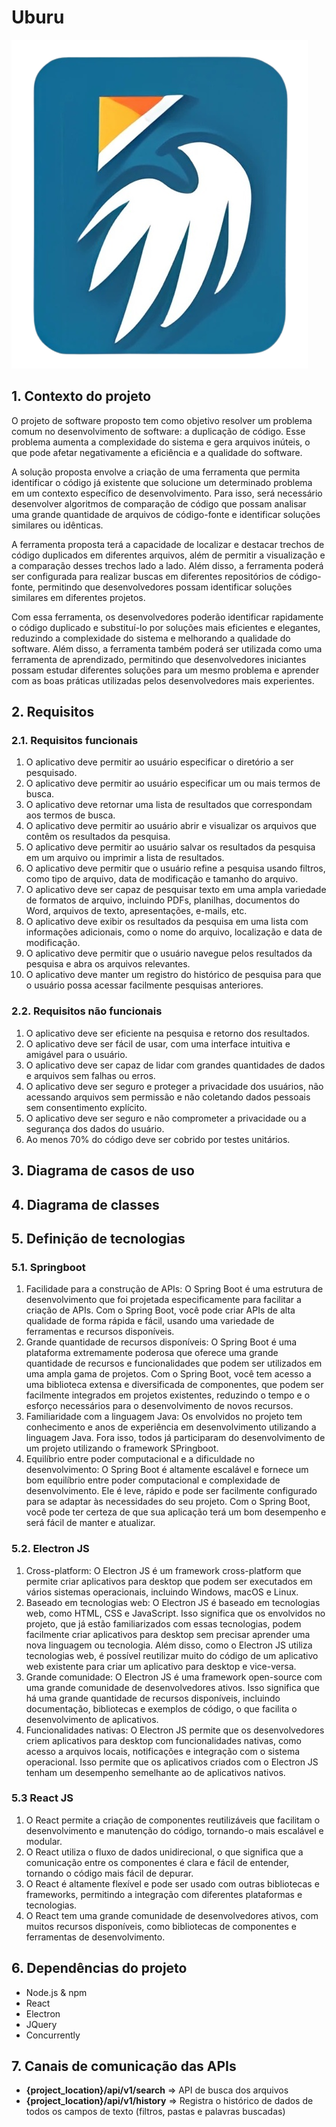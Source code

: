 # Uburu

![Uburu](./uburu.png)

## 1. Contexto do projeto

O projeto de software proposto tem como objetivo resolver um problema comum no desenvolvimento de software: a duplicação de código. Esse problema aumenta a complexidade do sistema e gera arquivos inúteis, o que pode afetar negativamente a eficiência e a qualidade do software.

A solução proposta envolve a criação de uma ferramenta que permita identificar o código já existente que solucione um determinado problema em um contexto específico de desenvolvimento. Para isso, será necessário desenvolver algoritmos de comparação de código que possam analisar uma grande quantidade de arquivos de código-fonte e identificar soluções similares ou idênticas.

A ferramenta proposta terá a capacidade de localizar e destacar trechos de código duplicados em diferentes arquivos, além de permitir a visualização e a comparação desses trechos lado a lado. Além disso, a ferramenta poderá ser configurada para realizar buscas em diferentes repositórios de código-fonte, permitindo que desenvolvedores possam identificar soluções similares em diferentes projetos.

Com essa ferramenta, os desenvolvedores poderão identificar rapidamente o código duplicado e substituí-lo por soluções mais eficientes e elegantes, reduzindo a complexidade do sistema e melhorando a qualidade do software. Além disso, a ferramenta também poderá ser utilizada como uma ferramenta de aprendizado, permitindo que desenvolvedores iniciantes possam estudar diferentes soluções para um mesmo problema e aprender com as boas práticas utilizadas pelos desenvolvedores mais experientes.

## 2. Requisitos

### 2.1. Requisitos funcionais
1. O aplicativo deve permitir ao usuário especificar o diretório a ser pesquisado.
1. O aplicativo deve permitir ao usuário especificar um ou mais termos de busca.
1. O aplicativo deve retornar uma lista de resultados que correspondam aos termos de busca.
1. O aplicativo deve permitir ao usuário abrir e visualizar os arquivos que contêm os resultados da pesquisa.
1. O aplicativo deve permitir ao usuário salvar os resultados da pesquisa em um arquivo ou imprimir a lista de resultados.
1. O aplicativo deve permitir que o usuário refine a pesquisa usando filtros, como tipo de arquivo, data de modificação e tamanho do arquivo.
1. O aplicativo deve ser capaz de pesquisar texto em uma ampla variedade de formatos de arquivo, incluindo PDFs, planilhas, documentos do Word, arquivos de texto, apresentações, e-mails, etc.
1. O aplicativo deve exibir os resultados da pesquisa em uma lista com informações adicionais, como o nome do arquivo, localização e data de modificação.
1. O aplicativo deve permitir que o usuário navegue pelos resultados da pesquisa e abra os arquivos relevantes.
1. O aplicativo deve manter um registro do histórico de pesquisa para que o usuário possa acessar facilmente pesquisas anteriores.

### 2.2. Requisitos não funcionais
1. O aplicativo deve ser eficiente na pesquisa e retorno dos resultados.
1. O aplicativo deve ser fácil de usar, com uma interface intuitiva e amigável para o usuário.
1. O aplicativo deve ser capaz de lidar com grandes quantidades de dados e arquivos sem falhas ou erros.
1. O aplicativo deve ser seguro e proteger a privacidade dos usuários, não acessando arquivos sem permissão e não coletando dados pessoais sem consentimento explícito.
1. O aplicativo deve ser seguro e não comprometer a privacidade ou a segurança dos dados do usuário.
1. Ao menos 70% do código deve ser cobrido por testes unitários.

## 3. Diagrama de casos de uso

## 4. Diagrama de classes

## 5. Definição de tecnologias

### 5.1. Springboot
1. Facilidade para a construção de APIs: O Spring Boot é uma estrutura de desenvolvimento que foi projetada especificamente para facilitar a criação de APIs. Com o Spring Boot, você pode criar APIs de alta qualidade de forma rápida e fácil, usando uma variedade de ferramentas e recursos disponíveis.
1. Grande quantidade de recursos disponíveis: O Spring Boot é uma plataforma extremamente poderosa que oferece uma grande quantidade de recursos e funcionalidades que podem ser utilizados em uma ampla gama de projetos. Com o Spring Boot, você tem acesso a uma biblioteca extensa e diversificada de componentes, que podem ser facilmente integrados em projetos existentes, reduzindo o tempo e o esforço necessários para o desenvolvimento de novos recursos.
1. Familiaridade com a linguagem Java: Os envolvidos no projeto tem conhecimento e anos de experiência em desenvolvimento utilizando a linguagem Java. Fora isso, todos já participaram do desenvolvimento de um projeto utilizando o framework SPringboot.
1. Equilíbrio entre poder computacional e a dificuldade no desenvolvimento: O Spring Boot é altamente escalável e fornece um bom equilíbrio entre poder computacional e complexidade de desenvolvimento. Ele é leve, rápido e pode ser facilmente configurado para se adaptar às necessidades do seu projeto. Com o Spring Boot, você pode ter certeza de que sua aplicação terá um bom desempenho e será fácil de manter e atualizar.

### 5.2. Electron JS
1. Cross-platform: O Electron JS é um framework cross-platform que permite criar aplicativos para desktop que podem ser executados em vários sistemas operacionais, incluindo Windows, macOS e Linux.
1. Baseado em tecnologias web: O Electron JS é baseado em tecnologias web, como HTML, CSS e JavaScript. Isso significa que os envolvidos no projeto, que já estão familiarizados com essas tecnologias, podem facilmente criar aplicativos para desktop sem precisar aprender uma nova linguagem ou tecnologia. Além disso, como o Electron JS utiliza tecnologias web, é possível reutilizar muito do código de um aplicativo web existente para criar um aplicativo para desktop e vice-versa.
1. Grande comunidade: O Electron JS é uma framework open-source com uma grande comunidade de desenvolvedores ativos. Isso significa que há uma grande quantidade de recursos disponíveis, incluindo documentação, bibliotecas e exemplos de código, o que facilita o desenvolvimento de aplicativos.
1. Funcionalidades nativas: O Electron JS permite que os desenvolvedores criem aplicativos para desktop com funcionalidades nativas, como acesso a arquivos locais, notificações e integração com o sistema operacional. Isso permite que os aplicativos criados com o Electron JS tenham um desempenho semelhante ao de aplicativos nativos.

### 5.3 React JS
1. O React permite a criação de componentes reutilizáveis que facilitam o desenvolvimento e manutenção do código, tornando-o mais escalável e modular.
1. O React utiliza o fluxo de dados unidirecional, o que significa que a comunicação entre os componentes é clara e fácil de entender, tornando o código mais fácil de depurar.
1. O React é altamente flexível e pode ser usado com outras bibliotecas e frameworks, permitindo a integração com diferentes plataformas e tecnologias.
1. O React tem uma grande comunidade de desenvolvedores ativos, com muitos recursos disponíveis, como bibliotecas de componentes e ferramentas de desenvolvimento.

## 6. Dependências do projeto
- Node.js & npm
- React
- Electron
- JQuery
- Concurrently

## 7. Canais de comunicação das APIs
- **{project_location}/api/v1/search** => API de busca dos arquivos
- **{project_location}/api/v1/history** => Registra o histórico de dados de todos os campos de texto (filtros, pastas e palavras buscadas)
